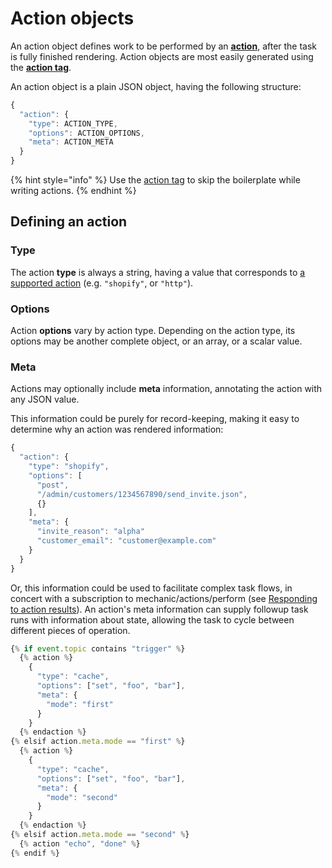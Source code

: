 # Action objects

An action object defines work to be performed by an [**action**](../../actions/), after the task is fully finished rendering. Action objects are most easily generated using the [**action tag**](../../../platform/liquid/tags/action.md).

An action object is a plain JSON object, having the following structure:

```javascript
{
  "action": {
    "type": ACTION_TYPE,
    "options": ACTION_OPTIONS,
    "meta": ACTION_META
  }
}
```

{% hint style="info" %}
Use the [action tag](../../../platform/liquid/tags/action.md) to skip the boilerplate while writing actions.
{% endhint %}

## Defining an action

### Type

The action **type** is always a string, having a value that corresponds to [a supported action](../../actions/) \(e.g. `"shopify"`, or `"http"`\).

### Options

Action **options** vary by action type. Depending on the action type, its options may be another complete object, or an array, or a scalar value.

### Meta

Actions may optionally include **meta** information, annotating the action with any JSON value.

This information could be purely for record-keeping, making it easy to determine why an action was rendered information:

```javascript
{
  "action": {
    "type": "shopify",
    "options": [
      "post",
      "/admin/customers/1234567890/send_invite.json",
      {}
    ],
    "meta": {
      "invite_reason": "alpha"
      "customer_email": "customer@example.com"
    }
  }
}
```

Or, this information could be used to facilitate complex task flows, in concert with a subscription to mechanic/actions/perform \(see [Responding to action results](../../../techniques/responding-to-action-results.md)\). An action's meta information can supply followup task runs with information about state, allowing the task to cycle between different pieces of operation.

```javascript
{% if event.topic contains "trigger" %}
  {% action %}
    {
      "type": "cache",
      "options": ["set", "foo", "bar"],
      "meta": {
        "mode": "first"
      }
    }
  {% endaction %}
{% elsif action.meta.mode == "first" %}
  {% action %}
    {
      "type": "cache",
      "options": ["set", "foo", "bar"],
      "meta": {
        "mode": "second"
      }
    }
  {% endaction %}
{% elsif action.meta.mode == "second" %}
  {% action "echo", "done" %}
{% endif %}
```


